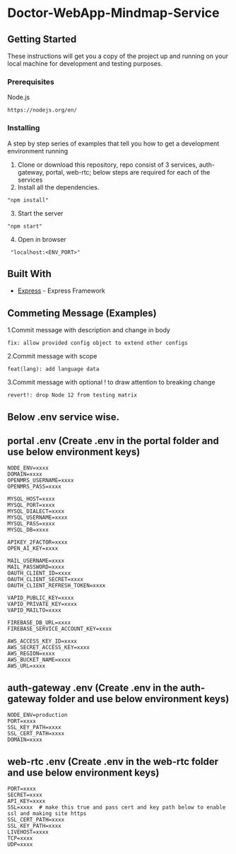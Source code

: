 # Doctor-WebApp-Mindmap-Service

## Getting Started

These instructions will get you a copy of the project up and running on your local machine for development and testing purposes.

### Prerequisites
Node.js
   ```
   https://nodejs.org/en/
   ```
   
    
### Installing
A step by step series of examples that tell you how to get a development environment running
1. Clone or download this repository, repo consist of 3 services, auth-gateway, portal, web-rtc; below steps are required for each of the services
2. Install all the dependencies.
```
"npm install"
```    
3. Start the server
```
"npm start"
```

4. Open in browser
```
 "localhost:<ENV_PORT>"
```

## Built With

* [Express](https://expressjs.com/) - Express Framework

## Commeting Message (Examples)
1.Commit message with description and change in body
```
fix: allow provided config object to extend other configs
```
2.Commit message with scope
```
feat(lang): add language data
```
3.Commit message with optional ! to draw attention to breaking change
```
revert!: drop Node 12 from testing matrix
```

## Below .env service wise.

## portal .env (Create .env in the portal folder and use below environment keys)

```
NODE_ENV=xxxx
DOMAIN=xxxx
OPENMRS_USERNAME=xxxx
OPENMRS_PASS=xxxx

MYSQL_HOST=xxxx
MYSQL_PORT=xxxx
MYSQL_DIALECT=xxxx
MYSQL_USERNAME=xxxx
MYSQL_PASS=xxxx
MYSQL_DB=xxxx

APIKEY_2FACTOR=xxxx
OPEN_AI_KEY=xxxx

MAIL_USERNAME=xxxx
MAIL_PASSWORD=xxxx
OAUTH_CLIENT_ID=xxxx
OAUTH_CLIENT_SECRET=xxxx
OAUTH_CLIENT_REFRESH_TOKEN=xxxx

VAPID_PUBLIC_KEY=xxxx
VAPID_PRIVATE_KEY=xxxx
VAPID_MAILTO=xxxx

FIREBASE_DB_URL=xxxx
FIREBASE_SERVICE_ACCOUNT_KEY=xxxx

AWS_ACCESS_KEY_ID=xxxx
AWS_SECRET_ACCESS_KEY=xxxx
AWS_REGION=xxxx
AWS_BUCKET_NAME=xxxx
AWS_URL=xxxx

```

## auth-gateway .env (Create .env in the auth-gateway folder and use below environment keys)

```
NODE_ENV=production
PORT=xxxx
SSL_KEY_PATH=xxxx
SSL_CERT_PATH=xxxx
DOMAIN=xxxx
```

## web-rtc .env (Create .env in the web-rtc folder and use below environment keys)


```
PORT=xxxx
SECRET=xxxx
API_KEY=xxxx
SSL=xxxx  # make this true and pass cert and key path below to enable ssl and making site https
SSL_CERT_PATH=xxxx
SSL_KEY_PATH=xxxx
LIVEHOST=xxxx
TCP=xxxx
UDP=xxxx
```

